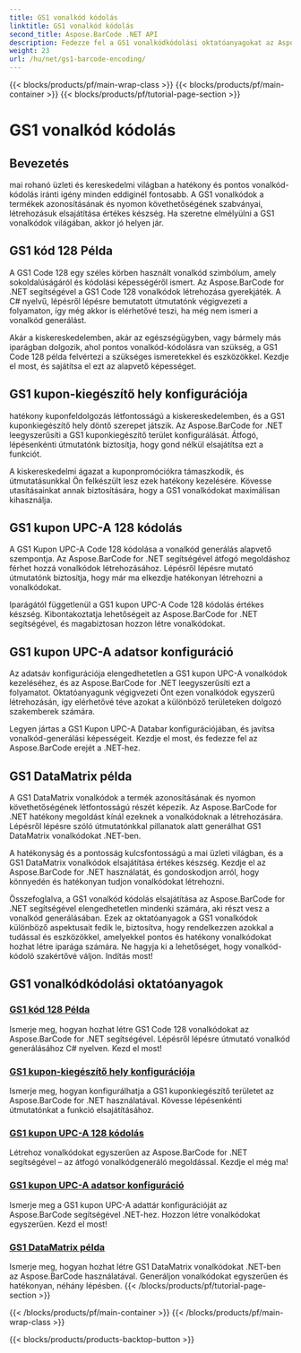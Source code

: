 ```yaml
---
title: GS1 vonalkód kódolás
linktitle: GS1 vonalkód kódolás
second_title: Aspose.BarCode .NET API
description: Fedezze fel a GS1 vonalkódkódolási oktatóanyagokat az Aspose.BarCode-hoz .NET-ben. Hozzon létre könnyedén GS1 Code 128, UPC-A és DataMatrix vonalkódokat. Kezd el most!
weight: 23
url: /hu/net/gs1-barcode-encoding/
---
```


{{< blocks/products/pf/main-wrap-class >}}
{{< blocks/products/pf/main-container >}}
{{< blocks/products/pf/tutorial-page-section >}}

# GS1 vonalkód kódolás


## Bevezetés
mai rohanó üzleti és kereskedelmi világban a hatékony és pontos vonalkód-kódolás iránti igény minden eddiginél fontosabb. A GS1 vonalkódok a termékek azonosításának és nyomon követhetőségének szabványai, létrehozásuk elsajátítása értékes készség. Ha szeretne elmélyülni a GS1 vonalkódok világában, akkor jó helyen jár.

## GS1 kód 128 Példa

A GS1 Code 128 egy széles körben használt vonalkód szimbólum, amely sokoldalúságáról és kódolási képességéről ismert. Az Aspose.BarCode for .NET segítségével a GS1 Code 128 vonalkódok létrehozása gyerekjáték. A C# nyelvű, lépésről lépésre bemutatott útmutatónk végigvezeti a folyamaton, így még akkor is elérhetővé teszi, ha még nem ismeri a vonalkód generálást.

Akár a kiskereskedelemben, akár az egészségügyben, vagy bármely más iparágban dolgozik, ahol pontos vonalkód-kódolásra van szükség, a GS1 Code 128 példa felvértezi a szükséges ismeretekkel és eszközökkel. Kezdje el most, és sajátítsa el ezt az alapvető képességet.

## GS1 kupon-kiegészítő hely konfigurációja

hatékony kuponfeldolgozás létfontosságú a kiskereskedelemben, és a GS1 kuponkiegészítő hely döntő szerepet játszik. Az Aspose.BarCode for .NET leegyszerűsíti a GS1 kuponkiegészítő terület konfigurálását. Átfogó, lépésenkénti útmutatónk biztosítja, hogy gond nélkül elsajátítsa ezt a funkciót.

A kiskereskedelmi ágazat a kuponpromóciókra támaszkodik, és útmutatásunkkal Ön felkészült lesz ezek hatékony kezelésére. Kövesse utasításainkat annak biztosítására, hogy a GS1 vonalkódokat maximálisan kihasználja.

## GS1 kupon UPC-A 128 kódolás

A GS1 Kupon UPC-A Code 128 kódolása a vonalkód generálás alapvető szempontja. Az Aspose.BarCode for .NET segítségével átfogó megoldáshoz férhet hozzá vonalkódok létrehozásához. Lépésről lépésre mutató útmutatónk biztosítja, hogy már ma elkezdje hatékonyan létrehozni a vonalkódokat.

Iparágától függetlenül a GS1 kupon UPC-A Code 128 kódolás értékes készség. Kibontakoztatja lehetőségeit az Aspose.BarCode for .NET segítségével, és magabiztosan hozzon létre vonalkódokat.

## GS1 kupon UPC-A adatsor konfiguráció

Az adatsáv konfigurációja elengedhetetlen a GS1 kupon UPC-A vonalkódok kezeléséhez, és az Aspose.BarCode for .NET leegyszerűsíti ezt a folyamatot. Oktatóanyagunk végigvezeti Önt ezen vonalkódok egyszerű létrehozásán, így elérhetővé téve azokat a különböző területeken dolgozó szakemberek számára.

Legyen jártas a GS1 Kupon UPC-A Databar konfigurációjában, és javítsa vonalkód-generálási képességeit. Kezdje el most, és fedezze fel az Aspose.BarCode erejét a .NET-hez.

## GS1 DataMatrix példa

A GS1 DataMatrix vonalkódok a termék azonosításának és nyomon követhetőségének létfontosságú részét képezik. Az Aspose.BarCode for .NET hatékony megoldást kínál ezeknek a vonalkódoknak a létrehozására. Lépésről lépésre szóló útmutatónkkal pillanatok alatt generálhat GS1 DataMatrix vonalkódokat .NET-ben.

A hatékonyság és a pontosság kulcsfontosságú a mai üzleti világban, és a GS1 DataMatrix vonalkódok elsajátítása értékes készség. Kezdje el az Aspose.BarCode for .NET használatát, és gondoskodjon arról, hogy könnyedén és hatékonyan tudjon vonalkódokat létrehozni.

Összefoglalva, a GS1 vonalkód kódolás elsajátítása az Aspose.BarCode for .NET segítségével elengedhetetlen mindenki számára, aki részt vesz a vonalkód generálásában. Ezek az oktatóanyagok a GS1 vonalkódok különböző aspektusait fedik le, biztosítva, hogy rendelkezzen azokkal a tudással és eszközökkel, amelyekkel pontos és hatékony vonalkódokat hozhat létre iparága számára. Ne hagyja ki a lehetőséget, hogy vonalkód-kódoló szakértővé váljon. Indítás most!
## GS1 vonalkódkódolási oktatóanyagok
### [GS1 kód 128 Példa](./gs1-code-128-example/)
Ismerje meg, hogyan hozhat létre GS1 Code 128 vonalkódokat az Aspose.BarCode for .NET segítségével. Lépésről lépésre útmutató vonalkód generálásához C# nyelven. Kezd el most!
### [GS1 kupon-kiegészítő hely konfigurációja](./gs1-coupon-supplement-space-configuration/)
Ismerje meg, hogyan konfigurálhatja a GS1 kuponkiegészítő területet az Aspose.BarCode for .NET használatával. Kövesse lépésenkénti útmutatónkat a funkció elsajátításához.
### [GS1 kupon UPC-A 128 kódolás](./gs1-coupon-upc-a-code-128-encoding/)
Létrehoz vonalkódokat egyszerűen az Aspose.BarCode for .NET segítségével – az átfogó vonalkódgeneráló megoldással. Kezdje el még ma!
### [GS1 kupon UPC-A adatsor konfiguráció](./gs1-coupon-upc-a-databar-configuration/)
Ismerje meg a GS1 kupon UPC-A adattár konfigurációját az Aspose.BarCode segítségével .NET-hez. Hozzon létre vonalkódokat egyszerűen. Kezd el most!
### [GS1 DataMatrix példa](./gs1-datamatrix-example/)
Ismerje meg, hogyan hozhat létre GS1 DataMatrix vonalkódokat .NET-ben az Aspose.BarCode használatával. Generáljon vonalkódokat egyszerűen és hatékonyan, néhány lépésben.
{{< /blocks/products/pf/tutorial-page-section >}}

{{< /blocks/products/pf/main-container >}}
{{< /blocks/products/pf/main-wrap-class >}}

{{< blocks/products/products-backtop-button >}}
